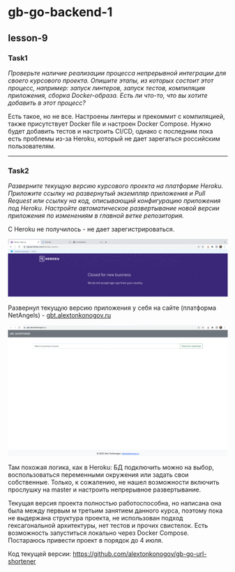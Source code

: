 # gb-go-backend-1
## lesson-9
### Task1

_Проверьте наличие реализации процесса непрерывной интеграции для своего курсового проекта. Опишите этапы, из которых состоит этот процесс, например: запуск линтеров, запуск тестов, компиляция приложения, сборка Docker-образа. Есть ли что-то, что вы хотите добавить в этот процесс?_

Есть такое, но не все. Настроены линтеры и прекоммит с компиляцией, также присутствует Docker file и настроен Docker Compose. Нужно будет добавить тестов и настроить CI/CD, однако с последним пока есть проблемы из-за Heroku, который не дает зарегаться российским пользователям.

---
### Task2

_Разверните текущую версию курсового проекта на платформе Heroku. Приложите ссылку на развернутый экземпляр приложения и Pull Request или ссылку на код, описывающий конфигурацию приложения под Heroku. Настройте автоматическое развертывание новой версии приложения по изменениям в главной ветке репозитория._

С Heroku не получилось - не дает зарегистрироваться.

![Heroku](img.png)

Развернул текущую версию приложения у себя на сайте (платформа NetAngels) - [gbt.alextonkonogov.ru](https://gbt.alextonkonogov.ru/)

![image](img2.png)

Там похожая логика, как в Heroku: БД подключить можно на выбор, воспользоваться переменными окружения или задать свои собственные. Только, к сожалению, не нашел возможности включить прослушку на master и настроить непрерывное развертывание.

Текущая версия проекта полностью работоспособна, но написана она была между первым м третьим занятием данного курса, поэтому пока не выдержана структура проекта, не использован подход гексагональной архитектуры, нет тестов и прочих свистелок. Есть возможность запуститься локально через Docker Compose. Постараюсь привести проект в порядок до 4 июля.

Код текущей версии: https://github.com/alextonkonogov/gb-go-url-shortener 